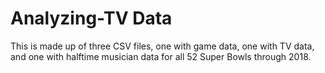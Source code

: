 # Analyzing-TV Data
This is made up of three CSV files, one with game data, one with TV data, and one with halftime musician data for all 52 Super Bowls through 2018.
